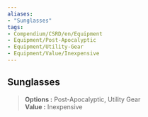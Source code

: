 ```yaml
---
aliases:
- "Sunglasses"
tags:
- Compendium/CSRD/en/Equipment
- Equipment/Post-Apocalyptic
- Equipment/Utility-Gear
- Equipment/Value/Inexpensive
---
```


  
## Sunglasses  
  
>  
> **Options :** Post-Apocalyptic, Utility Gear  
> **Value :** Inexpensive